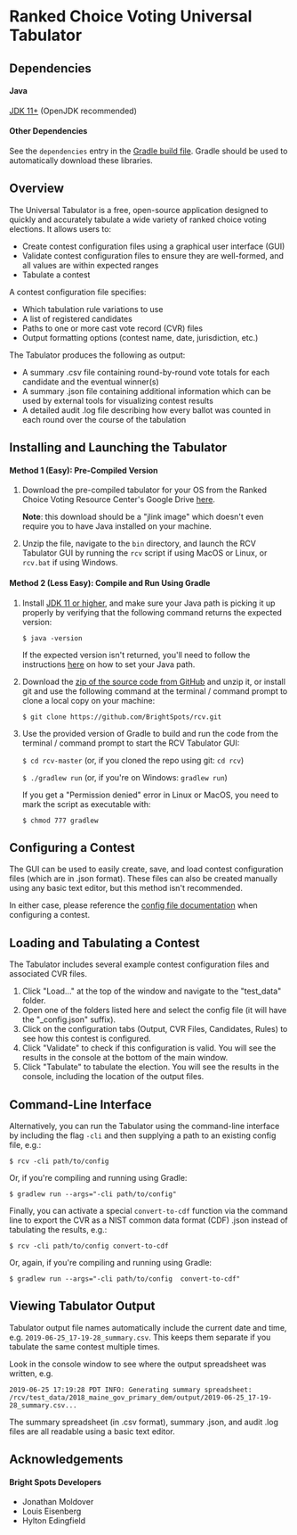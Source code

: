 # Ranked Choice Voting Universal Tabulator

## Dependencies

#### Java
[JDK 11+](https://jdk.java.net/) (OpenJDK recommended)

#### Other Dependencies
See the `dependencies` entry in the [Gradle build file](build.gradle). Gradle should be used to automatically download these libraries.

## Overview

The Universal Tabulator is a free, open-source application designed to quickly and accurately tabulate a wide variety of ranked choice voting elections. It allows users to:
- Create contest configuration files using a graphical user interface (GUI)
- Validate contest configuration files to ensure they are well-formed, and all values are within expected ranges
- Tabulate a contest

A contest configuration file specifies:
- Which tabulation rule variations to use
- A list of registered candidates 
- Paths to one or more cast vote record (CVR) files
- Output formatting options (contest name, date, jurisdiction, etc.)

The Tabulator produces the following as output:
- A summary .csv file containing round-by-round vote totals for each candidate and the eventual winner(s)
- A summary .json file containing additional information which can be used by external tools for visualizing contest results
- A detailed audit .log file describing how every ballot was counted in each round over the course of the tabulation

## Installing and Launching the Tabulator

#### Method 1 (Easy): Pre-Compiled Version

1. Download the pre-compiled tabulator for your OS from the Ranked Choice Voting Resource Center's Google Drive [here](https://drive.google.com/drive/u/1/folders/1vYYJa5-oJe0lpaVnI_ELn9foZIVZ54pL).

    **Note**: this download should be a "jlink image" which doesn't even require you to have Java installed on your machine.

2. Unzip the file, navigate to the `bin` directory, and launch the RCV Tabulator GUI by running the `rcv` script if using MacOS or Linux, or `rcv.bat` if using Windows.

#### Method 2 (Less Easy): Compile and Run Using Gradle

1. Install [JDK 11 or higher](https://jdk.java.net/), and make sure your Java path is picking it up properly by verifying that the following command returns the expected version:
    
    `$ java -version`
    
    If the expected version isn't returned, you'll need to follow the instructions [here](https://www.java.com/en/download/help/path.xml) on how to set your Java path.

2. Download the [zip of the source code from GitHub](https://github.com/BrightSpots/rcv/archive/master.zip) and unzip it, or install git and use the following command at the terminal / command prompt to clone a local copy on your machine:
    
    `$ git clone https://github.com/BrightSpots/rcv.git`

3. Use the provided version of Gradle to build and run the code from the terminal / command prompt to start the RCV Tabulator GUI:
    
    `$ cd rcv-master` (or, if you cloned the repo using git: `cd rcv`)
    
    `$ ./gradlew run` (or, if you're on Windows: `gradlew run`)

    If you get a "Permission denied" error in Linux or MacOS, you need to mark the script as executable with:
    
    `$ chmod 777 gradlew`

## Configuring a Contest

The GUI can be used to easily create, save, and load contest configuration files (which are in .json format). These files can also be created manually using any basic text editor, but this method isn't recommended.

In either case, please reference the [config file documentation](src/main/resources/network/brightspots/rcv/config_file_documentation.txt) when configuring a contest.

## Loading and Tabulating a Contest

The Tabulator includes several example contest configuration files and associated CVR files.

1. Click "Load..." at the top of the window and navigate to the "test_data" folder.
2. Open one of the folders listed here and select the config file (it will have the "_config.json" suffix).
3. Click on the configuration tabs (Output, CVR Files, Candidates, Rules) to see how this contest is configured.
4. Click "Validate" to check if this configuration is valid. You will see the results in the console at the bottom of the main window.
5. Click "Tabulate" to tabulate the election. You will see the results in the console, including the location of the output files.

## Command-Line Interface

Alternatively, you can run the Tabulator using the command-line interface by including the flag `-cli` and then supplying a path to an existing config file, e.g.:

`$ rcv -cli path/to/config`

Or, if you're compiling and running using Gradle:

`$ gradlew run --args="-cli path/to/config"`

Finally, you can activate a special `convert-to-cdf` function via the command line to export the CVR as a NIST common data format (CDF) .json instead of tabulating the results, e.g.:

`$ rcv -cli path/to/config convert-to-cdf`

Or, again, if you're compiling and running using Gradle:

`$ gradlew run --args="-cli path/to/config  convert-to-cdf"`

## Viewing Tabulator Output

Tabulator output file names automatically include the current date and time, e.g. `2019-06-25_17-19-28_summary.csv`. This keeps them separate if you tabulate the same contest multiple times.

Look in the console window to see where the output spreadsheet was written, e.g.

`2019-06-25 17:19:28 PDT INFO: Generating summary spreadsheet: /rcv/test_data/2018_maine_gov_primary_dem/output/2019-06-25_17-19-28_summary.csv...`

The summary spreadsheet (in .csv format), summary .json, and audit .log files are all readable using a basic text editor.

## Acknowledgements

#### Bright Spots Developers

- Jonathan Moldover
- Louis Eisenberg
- Hylton Edingfield
